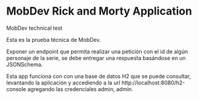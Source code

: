 # MobDev Rick and Morty Application
MobDev technical test

Esta es la prueba técnica de MobDev.

Exponer un endpoint que permita realizar una petición con el id de algún personaje de la serie, se debe
entregar una respuesta basándose en un JSONSchema.

Esta app funciona con con una base de datos H2 que se puede consultar, levantando la aplicación y accediendo a la url http://localhost:8080/h2-console agregando las credenciales admin, admin.
